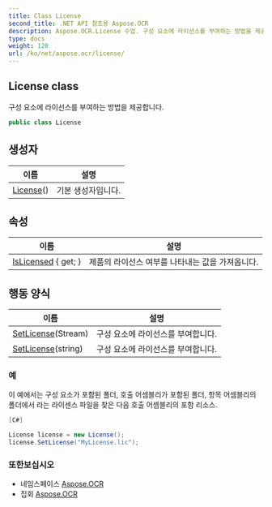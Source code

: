 ```yaml
---
title: Class License
second_title: .NET API 참조용 Aspose.OCR
description: Aspose.OCR.License 수업. 구성 요소에 라이선스를 부여하는 방법을 제공합니다.
type: docs
weight: 120
url: /ko/net/aspose.ocr/license/
---
```

## License class

구성 요소에 라이선스를 부여하는 방법을 제공합니다.

```csharp
public class License
```

## 생성자

| 이름 | 설명 |
| --- | --- |
| [License](license/)() | 기본 생성자입니다. |

## 속성

| 이름 | 설명 |
| --- | --- |
| [IsLicensed](../../aspose.ocr/license/islicensed/) { get; } | 제품의 라이선스 여부를 나타내는 값을 가져옵니다. |

## 행동 양식

| 이름 | 설명 |
| --- | --- |
| [SetLicense](../../aspose.ocr/license/setlicense/#setlicense)(Stream) | 구성 요소에 라이선스를 부여합니다. |
| [SetLicense](../../aspose.ocr/license/setlicense/#setlicense_1)(string) | 구성 요소에 라이선스를 부여합니다. |

### 예

이 예에서는 구성 요소가 포함된 폴더, 호출 어셈블리가 포함된 폴더, 항목 어셈블리의 폴더에서 라는 라이센스 파일을 찾은 다음 호출 어셈블리의 포함 리소스.

```csharp
[C#]

License license = new License();
license.SetLicense("MyLicense.lic");
```

### 또한보십시오

* 네임스페이스 [Aspose.OCR](../../aspose.ocr/)
* 집회 [Aspose.OCR](../../)


